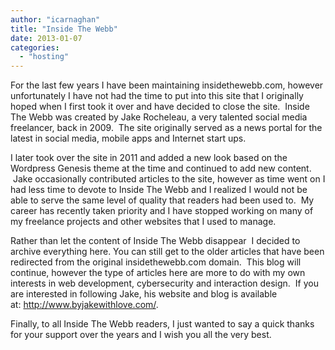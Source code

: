 ```yaml
---
author: "icarnaghan"
title: "Inside The Webb"
date: 2013-01-07
categories: 
  - "hosting"
---
```


For the last few years I have been maintaining insidethewebb.com, however unfortunately I have not had the time to put into this site that I originally hoped when I first took it over and have decided to close the site. <!--more--> Inside The Webb was created by Jake Rocheleau, a very talented social media freelancer, back in 2009.  The site originally served as a news portal for the latest in social media, mobile apps and Internet start ups.

I later took over the site in 2011 and added a new look based on the Wordpress Genesis theme at the time and continued to add new content.  Jake occasionally contributed articles to the site, however as time went on I had less time to devote to Inside The Webb and I realized I would not be able to serve the same level of quality that readers had been used to.  My career has recently taken priority and I have stopped working on many of my freelance projects and other websites that I used to manage.

Rather than let the content of Inside The Webb disappear  I decided to archive everything here. You can still get to the older articles that have been redirected from the original insidethewebb.com domain.  This blog will continue, however the type of articles here are more to do with my own interests in web development, cybersecurity and interaction design.  If you are interested in following Jake, his website and blog is available at: http://www.byjakewithlove.com/.

Finally, to all Inside The Webb readers, I just wanted to say a quick thanks for your support over the years and I wish you all the very best.
